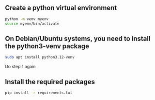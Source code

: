 ## Create a python virtual environment

```bash
python -m venv myenv
source myenv/bin/activate
```

##  On Debian/Ubuntu systems, you need to install the python3-venv package
```bash
sudo apt install python3.12-venv
```
Do step 1 again

## Install the required packages
```bash
pip install -r requirements.txt
```



